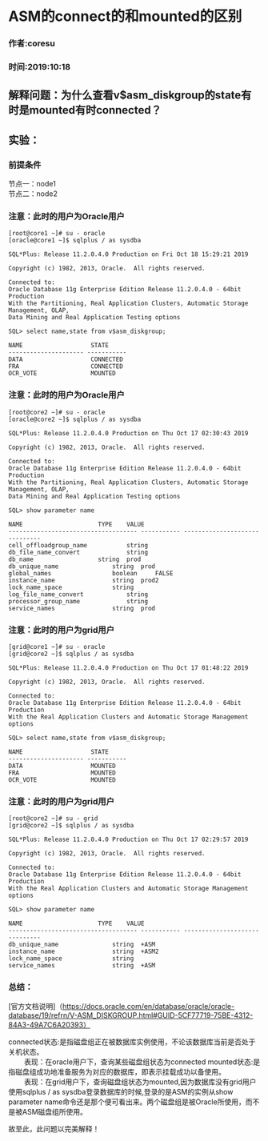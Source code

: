 # ASM的connect的和mounted的区别   
### 作者:coresu  
### 时间:2019:10:18  

## 解释问题：为什么查看v$asm_diskgroup的state有时是mounted有时connected？

## 实验：  
### 前提条件
节点一：node1   
节点二：node2  


### 注意：此时的用户为Oracle用户
```shell
[root@core1 ~]# su - oracle
[oracle@core1 ~]$ sqlplus / as sysdba

SQL*Plus: Release 11.2.0.4.0 Production on Fri Oct 18 15:29:21 2019

Copyright (c) 1982, 2013, Oracle.  All rights reserved.

Connected to:
Oracle Database 11g Enterprise Edition Release 11.2.0.4.0 - 64bit Production
With the Partitioning, Real Application Clusters, Automatic Storage Management, OLAP,
Data Mining and Real Application Testing options

SQL> select name,state from v$asm_diskgroup;

NAME                   STATE
--------------------- -----------
DATA                   CONNECTED
FRA                    CONNECTED
OCR_VOTE               MOUNTED
```

### 注意：此时的用户为Oracle用户
```shell
[root@core2 ~]# su - oracle
[oracle@core2 ~]$ sqlplus / as sysdba

SQL*Plus: Release 11.2.0.4.0 Production on Thu Oct 17 02:30:43 2019

Copyright (c) 1982, 2013, Oracle.  All rights reserved.

Connected to:
Oracle Database 11g Enterprise Edition Release 11.2.0.4.0 - 64bit Production
With the Partitioning, Real Application Clusters, Automatic Storage Management, OLAP,
Data Mining and Real Application Testing options

SQL> show parameter name

NAME                     TYPE    VALUE
------------------------------------ ----------- ------------------------------
cell_offloadgroup_name           string
db_file_name_convert             string
db_name                  string  prod
db_unique_name               string  prod
global_names                 boolean     FALSE
instance_name                string  prod2
lock_name_space              string
log_file_name_convert            string
processor_group_name             string
service_names                string  prod
```



### 注意：此时的用户为grid用户
```shell  
[grid@core1 ~]# su - oracle
[grid@core2 ~]$ sqlplus / as sysdba

SQL*Plus: Release 11.2.0.4.0 Production on Thu Oct 17 01:48:22 2019

Copyright (c) 1982, 2013, Oracle.  All rights reserved.

Connected to:
Oracle Database 11g Enterprise Edition Release 11.2.0.4.0 - 64bit Production
With the Real Application Clusters and Automatic Storage Management options

SQL> select name,state from v$asm_diskgroup;

NAME                   STATE
--------------------- -----------
DATA                   MOUNTED
FRA                    MOUNTED
OCR_VOTE               MOUNTED
```


### 注意：此时的用户为grid用户
```shell
[root@core2 ~]# su - grid
[grid@core2 ~]$ sqlplus / as sysdba

SQL*Plus: Release 11.2.0.4.0 Production on Thu Oct 17 02:29:57 2019

Copyright (c) 1982, 2013, Oracle.  All rights reserved.

Connected to:
Oracle Database 11g Enterprise Edition Release 11.2.0.4.0 - 64bit Production
With the Real Application Clusters and Automatic Storage Management options

SQL> show parameter name

NAME                     TYPE    VALUE
------------------------------------ ----------- ------------------------------
db_unique_name               string  +ASM
instance_name                string  +ASM2
lock_name_space              string
service_names                string  +ASM

```  


### 总结：  
[官方文档说明]（https://docs.oracle.com/en/database/oracle/oracle-database/19/refrn/V-ASM_DISKGROUP.html#GUID-5CF77719-75BE-4312-84A3-49A7C6A20393）  

connected状态:是指磁盘组正在被数据库实例使用，不论该数据库当前是否处于关机状态。  
&nbsp;&nbsp;&nbsp;&nbsp;&nbsp;&nbsp;&nbsp;&nbsp;表现：在oracle用户下，查询某些磁盘组状态为connected
mounted状态:是指磁盘组成功地准备服务为对应的数据库，即表示挂载成功以备使用。  
&nbsp;&nbsp;&nbsp;&nbsp;&nbsp;&nbsp;&nbsp;&nbsp;表现：在grid用户下，查询磁盘组状态为mounted,因为数据库没有grid用户  
使用sqlplus / as sysdba登录数据库的时候,登录的是ASM的实例从show parameter name命令还是那个便可看出来。两个磁盘组是被Oracle所使用，而不是被ASM磁盘组所使用。    

故至此，此问题以完美解释！  